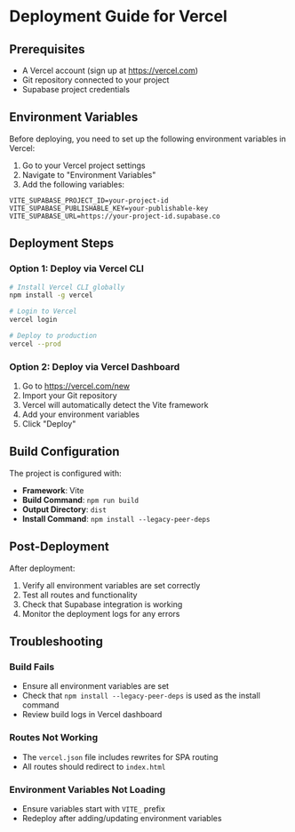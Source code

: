 # Deployment Guide for Vercel

## Prerequisites
- A Vercel account (sign up at https://vercel.com)
- Git repository connected to your project
- Supabase project credentials

## Environment Variables
Before deploying, you need to set up the following environment variables in Vercel:

1. Go to your Vercel project settings
2. Navigate to "Environment Variables"
3. Add the following variables:

```
VITE_SUPABASE_PROJECT_ID=your-project-id
VITE_SUPABASE_PUBLISHABLE_KEY=your-publishable-key
VITE_SUPABASE_URL=https://your-project-id.supabase.co
```

## Deployment Steps

### Option 1: Deploy via Vercel CLI
```bash
# Install Vercel CLI globally
npm install -g vercel

# Login to Vercel
vercel login

# Deploy to production
vercel --prod
```

### Option 2: Deploy via Vercel Dashboard
1. Go to https://vercel.com/new
2. Import your Git repository
3. Vercel will automatically detect the Vite framework
4. Add your environment variables
5. Click "Deploy"

## Build Configuration
The project is configured with:
- **Framework**: Vite
- **Build Command**: `npm run build`
- **Output Directory**: `dist`
- **Install Command**: `npm install --legacy-peer-deps`

## Post-Deployment
After deployment:
1. Verify all environment variables are set correctly
2. Test all routes and functionality
3. Check that Supabase integration is working
4. Monitor the deployment logs for any errors

## Troubleshooting

### Build Fails
- Ensure all environment variables are set
- Check that `npm install --legacy-peer-deps` is used as the install command
- Review build logs in Vercel dashboard

### Routes Not Working
- The `vercel.json` file includes rewrites for SPA routing
- All routes should redirect to `index.html`

### Environment Variables Not Loading
- Ensure variables start with `VITE_` prefix
- Redeploy after adding/updating environment variables
